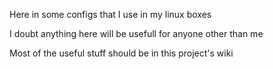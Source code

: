 Here in some configs that I use in my linux boxes

I doubt anything here will be usefull for anyone other than me

Most of the useful stuff should be in this project's wiki
